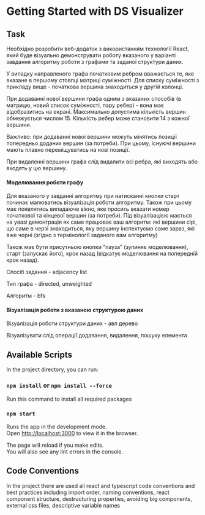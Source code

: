 # Getting Started with DS Visualizer

## Task

Необхідно розробити веб-додаток з використанням технології React, який буде візуально демонструвати
роботу вказаного у варіанті завдання алгоритму роботи з графами та заданої структури даних.

У випадку направленого графа початковим ребром вважається те, яке вказане в першому стовпці матриці суміжності. Для
списку суміжності з прикладу вище - початкова вершина знаходиться у другій колонці.

При додаванні нової вершини графа одним з вказаних способів (в матрицю, новий список суміжності, пару ребер) - вона має
відобразитись на екрані. Максимально допустима кількість вершин обмежується числом 15. Кількість ребер може становити 14
з кожної вершини.

Важливо: при додаванні нової вершини можуть мінятись позиції попередньо доданих вершин (за потреби). При цьому, існуючі
вершини мають плавно переміщуватись на нові позиції.

При видаленні вершини графа слід видалити всі ребра, які виходять або входять у цю вершину.

#### Моделювання роботи графу

Для вказаного у завданні алгоритму при натисканні кнопки старт починає малюватись візуалізація роботи алгоритму. Також
при цьому має появлятись випадаюче вікно, яке просить вказати номер початкової та кінцевої вершин (за потреби). Під
візуалізацією мається на увазі демонтрація як саме працюває ваш алгоритм: які вершини сірі, що саме в черзі знаходиться,
яку вершину інспектуємо саме зараз, які вже чорні (згідно з термінології заданого вам алгоритму)

Також має бути присутньою кнопки “пауза” (зупиняє моделювання), старт (запускає його), крок назад (відкатує моделювання
на попередній крок назад).

Спосіб задання - adjacency list

Тип графа - directed, unweighted

Алгоритм - bfs


#### Візуалізація роботи з вказаною структурою даних
 
Візуалізація роботи структури даних - авл дерево
 
Візуалізувати слід операції додавання, видалення, пошуку елемента


## Available Scripts

In the project directory, you can run:

### `npm install` or `npm install --force`

Run this command to install all required packages

### `npm start`

Runs the app in the development mode.\
Open [http://localhost:3000](http://localhost:3000) to view it in the browser.

The page will reload if you make edits.\
You will also see any lint errors in the console.


## Code Conventions

In the project there are used all react and typescript code conventions and best practices
including import order, naming conventions, react component structure, destructuring properties,
avoiding big components, external css files, descriptive variable names
